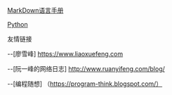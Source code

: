 [MarkDown语言手册](http://wowubuntu.com/markdown/)

[Python](https://github.com/biansutao/biansutao.github.io/blob/master/python-mysql.md)




友情链接

--[廖雪峰] https://www.liaoxuefeng.com

--[阮一峰的网络日志] http://www.ruanyifeng.com/blog/

--[编程随想] （https://program-think.blogspot.com/）


